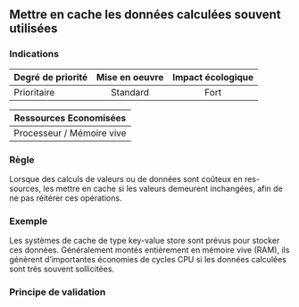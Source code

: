 ## Mettre en cache les données calculées souvent utilisées
### Indications
| Degré de priorité |      Mise en oeuvre       |  Impact écologique    | 
|-------------------|:-------------------------:|:---------------------:|
| Prioritaire       |  Standard                 | Fort                  | 


|Ressources Economisées                                      |
|:----------------------------------------------------------:|
|  Processeur / Mémoire vive |

### Règle
Lorsque des calculs de valeurs ou de données sont coûteux en res- sources, les mettre en cache si les valeurs demeurent inchangées, afin de ne pas réitérer ces opérations.

### Exemple
Les systèmes de cache de type key-value store sont prévus pour stocker ces données. Généralement montés entièrement en mémoire vive (RAM), ils génèrent d’importantes économies de cycles CPU si les données calculées sont très souvent sollicitées.

### Principe de validation
